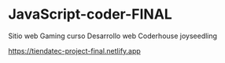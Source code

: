 # JavaScript-coder-FINAL

Sitio web Gaming curso Desarrollo web Coderhouse joyseedling

https://tiendatec-project-final.netlify.app
